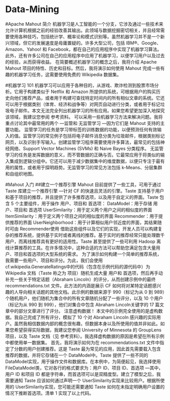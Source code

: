 Data-Mining
===========


#Apache Mahout 简介
机器学习是人工智能的一个分支，它涉及通过一些技术来允许计算机根据之前的经验改善其输出。此领域与数据挖掘密切相关，并且经常需要使用各种技巧，包括统计学、概率论和模式识别等。虽然机器学习并不是一个新兴领域，但它的发展速度是毋庸置疑的。许多大型公司，包括 IBM®、Google、Amazon、Yahoo! 和 Facebook，都在自己的应用程序中实现了机器学习算法。此外，还有许多公司在自己的应用程序中应用了机器学习，以便学习用户以及过去的经验，从而获得收益。
在简要概述机器学习的概念之后，我将介绍 Apache Mahout 项目的特性、历史和目标。然后，我将演示如何使用 Mahout 完成一些有趣的机器学习任务，这需要使用免费的 Wikipedia 数据集。

#机器学习 101
机器学习可以应用于各种目的，从游戏、欺诈检测到股票市场分析。它用于构建类似于 Netflix 和 Amazon 所提供的系统，可根据用户的购买历史向他们推荐产品，或者用于构建可查找特定时间内的所有相似文章的系统。它还可以用于根据类别（体育、经济和战争等）对网页自动进行分类，或者用于标记垃圾电子邮件。本文无法完全列出机器学习的所有应用。如果您希望更加深入地探究该领域，我建议您参阅 参考资料。
可以采用一些机器学习方法来解决问题。我将重点讨论其中最常用的两个 —监管和 无监管学习 —因为它们是 Mahout 支持的主要功能。
监管学习的任务是学习带标签的训练数据的功能，以便预测任何有效输入的值。监管学习的常见例子包括将电子邮件消息分类为垃圾邮件，根据类别标记网页，以及识别手写输入。创建监管学习程序需要使用许多算法，最常见的包括神经网络、Support Vector Machines (SVMs) 和 Naive Bayes 分类程序。
无监管学习的任务是发挥数据的意义，而不管数据的正确与否。它最常应用于将类似的输入集成到逻辑分组中。它还可以用于减少数据集中的维度数据，以便只专注于最有用的属性，或者用于探明趋势。无监管学习的常见方法包括 k-Means、分层集群和自组织地图。

#Mahout 入门
##建立一个推荐引擎
Mahout 目前提供了一些工具，可用于通过 Taste 库建立一个推荐引擎 —针对 CF 的快速且灵活的引擎。Taste 支持基于用户和基于项目的推荐，并且提供了许多推荐选项，以及用于自定义的界面。Taste 包含 5 个主要组件，用于操作 用户、项目和 首选项：
DataModel：用于存储 用户、项目和 首选项
UserSimilarity：用于定义两个用户之间的相似度的界面
ItemSimilarity：用于定义两个项目之间的相似度的界面
Recommender：用于提供推荐的界面
UserNeighborhood：用于计算相似用户邻近度的界面，其结果随时可由 Recommender使用
借助这些组件以及它们的实现，开发人员可以构建复杂的推荐系统，提供基于实时或者离线的推荐。基于实时的推荐经常只能处理数千用户，而离线推荐具有更好的适用性。Taste 甚至提供了一些可利用 Hadoop 离线计算推荐的工具。在许多情况中，这种合适的方法可以帮助您满足包含大量用户、项目和首选项的大型系统的需求。
为了演示如何构建一个简单的推荐系统，我需要一些用户、项目和评分。为此，我们会使用 cf.wikipedia.GenerateRatings中的代码（包含在示例代码的源代码中）为 Wikipedia 文档（Taste 称之为 项目）随机生成大量 用户和 首选项，然后再手动补充一些关于特定话题（Abraham Lincoln）的评分，从而创建示例中的最终 recommendations.txt 文件。此方法的内涵是展示 CF 如何将对某特定话题感兴趣的人导向相关话题的其他文档。此示例的数据来源于 990（标记为从 0 到 989）个随机用户，他们随机为集合中的所有文章随机分配了一些评分，以及 10 个用户（标记为从 990 到 999），他们对集合中包含 Abraham Lincoln关键字的 17 篇文章中的部分文章进行了评分。
注意虚构数据！
本文中的示例完全使用的是虚构数据。我自己完成了所有评分，模拟了 10 个对 Abraham Lincoln 感兴趣的实际用户。虽然我相信数据内部的概念很有趣，但数据本身以及所使用的值并非如此。如果您希望获得实际数据，我建议您参阅 University of Minnesota 的 GroupLens 项目，以及 Taste 文档（见 参考资料）。我选择虚构数据的原因是希望在所有示例中都使用单一数据集。
首先，我将演示如何为在 recommendations.txt 文件中指定了分数的用户创建推荐。这是 Taste 最为常见的应用，因此首先需要载入包含推荐的数据，并将它存储在一个 DataModel中。Taste 提供了一些不同的 DataModel实现，用于操作文件和数据库。在本例中，为简便起见，我选择使用 FileDataModel类，它对各行的格式要求为：用户 ID、项目 ID、首选项 —其中，用户 ID 和项目 ID 都是字符串，而首选项可以是双精度型。建立了模型之后，我需要通知 Taste 应该如何通过声明一个 UserSimilarity实现来比较用户。根据所使用的 UserSimilarity实现，您可能还需要通知 Taste 如何在未指定明确用户设置的情况下推断首选项。清单 1 实现了以上代码。